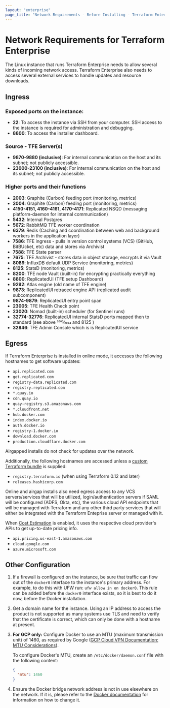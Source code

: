 ```yaml
---
layout: "enterprise"
page_title: "Network Requirements - Before Installing - Terraform Enterprise"
---
```


# Network Requirements for Terraform Enterprise

The Linux instance that runs Terraform Enterprise needs to allow several kinds of incoming network access. Terraform Enterprise also needs to access several external services to handle updates and resource downloads.

## Ingress

### Exposed ports on the instance:

* **22**: To access the instance via SSH from your computer. SSH access to the instance is required for administration and debugging.
* **8800**: To access the installer dashboard.

### Source - TFE Server(s)
* **9870-9880 (inclusive)**: For internal communication on the host and its subnet; not publicly accessible.
* **23000-23100 (inclusive)**: For internal communication on the host and its subnet; not publicly accessible.

### Higher ports and their functions

* **2003**: Graphite (Carbon) feeding port (monitoring, metrics)
* **2004**:	Graphite (Carbon) feeding port (monitoring, metrics)
* **4150-4151, 4160-4161, 4170-4171**:	Replicated NSQD (messaging platform-daemon for internal communication)
* **5432**:	Internal Postgres
* **5672**:	RabbitMQ TFE worker coordination
* **6379**:	Redis (Caching and coordination between web and background workers in the application layer)
* **7586**:	TFE ingress - pulls in version control systems (VCS) (GitHub, BitBUcket, etc) data and stores via Archivist
* **7588**:	TFE State parser
* **7675**:	TFE Archivist - stores data in object storage, encrypts it via Vault
* **8089**:	InfluxDB default UDP Service (monitoring, metrics)
* **8125**:	StatsD (monitoring, metrics)
* **8200**:	TFE node Vault (built-in) for encrypting practically everything
* **8800**:	ReplicatedUI (TFE setup Dashboard)
* **9292**:	Atlas engine (old name of TFE engine)
* **9873**:	ReplicatedUI retraced engine API (replicated audit subcomponent)
* **9874-9879**: ReplicatedUI entry point span
* **23005**: TFE Health Check point
* **23020**: Nomad (built-in) scheduler (for Sentinel runs)
* **32774-32776**: ReplicatedUI internal StatsD ports mapped then to standard (see above 2003⁄2004 and 8125 )
* **32846**: TFE Admin Console which is is ReplicatedUI service

## Egress

If Terraform Enterprise is installed in online mode, it accesses the following hostnames to get software updates:

* `api.replicated.com`
* `get.replicated.com`
* `registry-data.replicated.com`
* `registry.replicated.com`
* `*.quay.io`
* `cdn.quay.io`
* `quay-registry.s3.amazonaws.com`
* `*.cloudfront.net`
* `hub.docker.com`
* `index.docker.io`
* `auth.docker.io`
* `registry-1.docker.io`
* `download.docker.com`
* `production.cloudflare.docker.com`

Airgapped installs do not check for updates over the network.

Additionally, the following hostnames are accessed unless a
[custom Terraform bundle](/docs/cloud/run/install-software.html#custom-and-community-providers)
is supplied:

* `registry.terraform.io` (when using Terraform 0.12 and later)
* `releases.hashicorp.com`

Online and airgap installs also need egress access to any VCS servers/services that will be utilized, login/authentication servers if SAML will be configured (ADFS, Okta, etc), the various cloud API endpoints that will be managed with Terraform and any other third party services that will either be integrated with the Terraform Enteprise server or managed with it.

When [Cost Estimation](/docs/enterprise/admin/integration.html#cost-estimation-integration) is enabled, it uses the respective cloud provider's APIs to get up-to-date pricing info.

* `api.pricing.us-east-1.amazonaws.com`
* `cloud.google.com`
* `azure.microsoft.com`

## Other Configuration

1. If a firewall is configured on the instance, be sure that traffic can flow out of the `docker0` interface to the instance's primary address. For example, to do this with UFW run: `ufw allow in on docker0`. This rule can be added before the `docker0` interface exists, so it is best to do it now, before the Docker installation.
1. Get a domain name for the instance. Using an IP address to access the product is not supported as many systems use TLS and need to verify that the certificate is correct, which can only be done with a hostname at present.
1. **For GCP only:** Configure Docker to use an MTU (maximum transmission unit) of 1460, as required by Google ([GCP Cloud VPN Documentation: MTU Considerations](https://cloud.google.com/vpn/docs/concepts/mtu-considerations)).

    To configure Docker's MTU, create an `/etc/docker/daemon.conf` file with the following content:

    ```json
    {
      "mtu": 1460
    }
    ```

1. Ensure the Docker bridge network address is not in use elsewhere on the network. If it is, please refer to the [Docker documentation](https://success.docker.com/article/how-do-i-configure-the-default-bridge-docker0-network-for-docker-engine-to-a-different-subnet) for information on how to change it.
